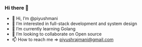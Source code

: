 ### Hi there 👋



- 👋 Hi, I’m @piyushmani
- 👀 I’m interested in full-stack development and system design
- 🌱 I’m currently learning Golang
- 💞️ I’m looking to collaborate on Open source
- 📫 How to reach me => piyushrajmani@gmail.com

